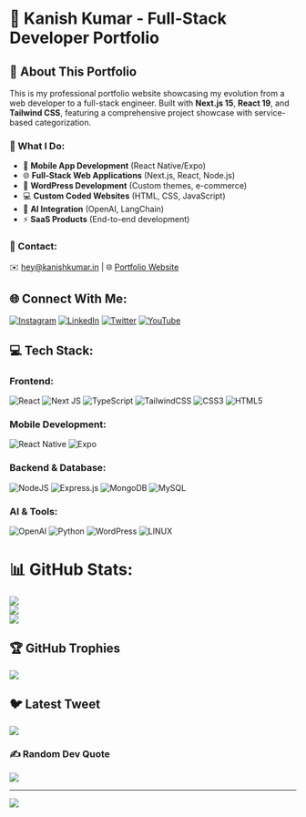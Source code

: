 # 💫 Kanish Kumar - Full-Stack Developer Portfolio

## 🚀 About This Portfolio

This is my professional portfolio website showcasing my evolution from a web developer to a full-stack engineer. Built with **Next.js 15**, **React 19**, and **Tailwind CSS**, featuring a comprehensive project showcase with service-based categorization.

### 🎯 What I Do:

- 📱 **Mobile App Development** (React Native/Expo)
- 🌐 **Full-Stack Web Applications** (Next.js, React, Node.js)
- 🔧 **WordPress Development** (Custom themes, e-commerce)
- 💻 **Custom Coded Websites** (HTML, CSS, JavaScript)
- 🧠 **AI Integration** (OpenAI, LangChain)
- ⚡ **SaaS Products** (End-to-end development)

### 📧 Contact:

✉️ hey@kanishkumar.in | 🌐 [Portfolio Website](https://kanishkumar.in)

## 🌐 Connect With Me:

[![Instagram](https://img.shields.io/badge/Instagram-%23E4405F.svg?logo=Instagram&logoColor=white)](https://instagram.com/Kanishkumar_11) [![LinkedIn](https://img.shields.io/badge/LinkedIn-%230077B5.svg?logo=linkedin&logoColor=white)](https://linkedin.com/in/Kanishkumar11) [![Twitter](https://img.shields.io/badge/Twitter-%231DA1F2.svg?logo=Twitter&logoColor=white)](https://twitter.com/Kanishkumar_11) [![YouTube](https://img.shields.io/badge/YouTube-%23FF0000.svg?logo=YouTube&logoColor=white)](https://youtube.com/@@kanishkumar)

## 💻 Tech Stack:

### Frontend:

![React](https://img.shields.io/badge/react-%2320232a.svg?style=for-the-badge&logo=react&logoColor=%2361DAFB) ![Next JS](https://img.shields.io/badge/Next-black?style=for-the-badge&logo=next.js&logoColor=white) ![TypeScript](https://img.shields.io/badge/typescript-%23007ACC.svg?style=for-the-badge&logo=typescript&logoColor=white) ![TailwindCSS](https://img.shields.io/badge/tailwindcss-%2338B2AC.svg?style=for-the-badge&logo=tailwind-css&logoColor=white) ![CSS3](https://img.shields.io/badge/css3-%231572B6.svg?style=for-the-badge&logo=css3&logoColor=white) ![HTML5](https://img.shields.io/badge/html5-%23E34F26.svg?style=for-the-badge&logo=html5&logoColor=white)

### Mobile Development:

![React Native](https://img.shields.io/badge/react_native-%2320232a.svg?style=for-the-badge&logo=react&logoColor=%2361DAFB) ![Expo](https://img.shields.io/badge/expo-1C1E24?style=for-the-badge&logo=expo&logoColor=#D04A37)

### Backend & Database:

![NodeJS](https://img.shields.io/badge/node.js-6DA55F?style=for-the-badge&logo=node.js&logoColor=white) ![Express.js](https://img.shields.io/badge/express.js-%23404d59.svg?style=for-the-badge&logo=express&logoColor=%2361DAFB) ![MongoDB](https://img.shields.io/badge/MongoDB-%234ea94b.svg?style=for-the-badge&logo=mongodb&logoColor=white) ![MySQL](https://img.shields.io/badge/mysql-%2300f.svg?style=for-the-badge&logo=mysql&logoColor=white)

### AI & Tools:

![OpenAI](https://img.shields.io/badge/OpenAI-412991.svg?style=for-the-badge&logo=openai&logoColor=white) ![Python](https://img.shields.io/badge/python-3670A0?style=for-the-badge&logo=python&logoColor=ffdd54) ![WordPress](https://img.shields.io/badge/WordPress-%23117AC9.svg?style=for-the-badge&logo=WordPress&logoColor=white) ![LINUX](https://img.shields.io/badge/Linux-FCC624?style=for-the-badge&logo=linux&logoColor=black)

# 📊 GitHub Stats:

![](https://github-readme-stats.vercel.app/api?username=Kanishkumar11&theme=vision-friendly-dark&hide_border=false&include_all_commits=false&count_private=false)<br/>
![](https://github-readme-streak-stats.herokuapp.com/?user=Kanishkumar11&theme=vision-friendly-dark&hide_border=false)<br/>
![](https://github-readme-stats.vercel.app/api/top-langs/?username=Kanishkumar11&theme=vision-friendly-dark&hide_border=false&include_all_commits=false&count_private=false&layout=compact)

## 🏆 GitHub Trophies

![](https://github-profile-trophy.vercel.app/?username=Kanishkumar11&theme=onedark&no-frame=true&no-bg=false&margin-w=4)

## 🐦 Latest Tweet

[![](https://gtce.itsvg.in/api?username=Kanishkumar_11)](https://github.com/VishwaGauravIn/github-twitter-card-embed)

### ✍️ Random Dev Quote

![](https://quotes-github-readme.vercel.app/api?type=horizontal&theme=radical)

---

[![](https://visitcount.itsvg.in/api?id=Kanishkumar11&icon=0&color=0)](https://visitcount.itsvg.in)

